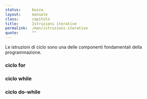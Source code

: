 ```yaml
---
status:     bozza
layout:     manuale
class:      capitolo
title:      Istruzioni iterative
permalink:  /man/istruzioni-iterative
quote:      ""
---
```


Le istruzioni di ciclo sono una delle componenti fondamentali della programmazione.

### ciclo for

### ciclo while

### ciclo do-while

<!--

@todo - qui va introdotto il concetto di ciclicità dell'Universo.

-->
